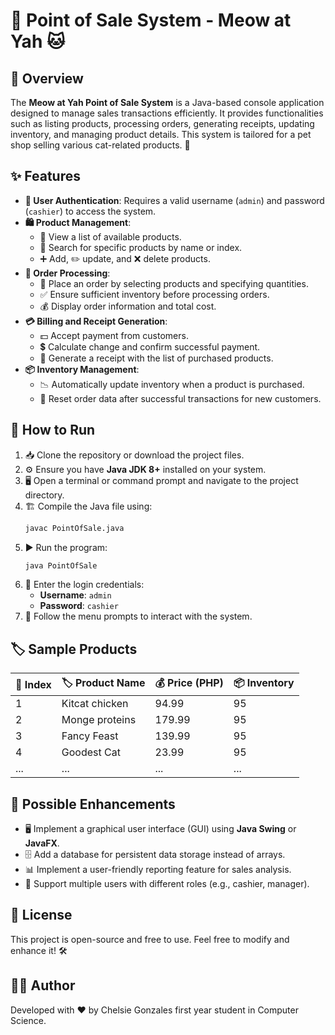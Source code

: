 # 🛒 Point of Sale System - Meow at Yah 🐱

## 📌 Overview
The **Meow at Yah Point of Sale System** is a Java-based console application designed to manage sales transactions efficiently. It provides functionalities such as listing products, processing orders, generating receipts, updating inventory, and managing product details. This system is tailored for a pet shop selling various cat-related products. 🐾

## ✨ Features
- **🔑 User Authentication**: Requires a valid username (`admin`) and password (`cashier`) to access the system.
- **🛍️ Product Management**:
  - 📜 View a list of available products.
  - 🔎 Search for specific products by name or index.
  - ➕ Add, ✏️ update, and ❌ delete products.
- **📝 Order Processing**:
  - 🛒 Place an order by selecting products and specifying quantities.
  - ✅ Ensure sufficient inventory before processing orders.
  - 💰 Display order information and total cost.
- **💳 Billing and Receipt Generation**:
  - 💵 Accept payment from customers.
  - 💲 Calculate change and confirm successful payment.
  - 🧾 Generate a receipt with the list of purchased products.
- **📦 Inventory Management**:
  - 📉 Automatically update inventory when a product is purchased.
  - 🔄 Reset order data after successful transactions for new customers.

## 🚀 How to Run
1. 📥 Clone the repository or download the project files.
2. ⚙️ Ensure you have **Java JDK 8+** installed on your system.
3. 🖥️ Open a terminal or command prompt and navigate to the project directory.
4. 🏗️ Compile the Java file using:
   ```sh
   javac PointOfSale.java
   ```
5. ▶️ Run the program:
   ```sh
   java PointOfSale
   ```
6. 🔑 Enter the login credentials:
   - **Username**: `admin`
   - **Password**: `cashier`
7. 📌 Follow the menu prompts to interact with the system.

## 🏷️ Sample Products
| 🔢 Index | 🏷️ Product Name     | 💰 Price (PHP) | 📦 Inventory |
|-------|-----------------|-------------|-----------|
| 1     | Kitcat chicken  | 94.99       | 95        |
| 2     | Monge proteins  | 179.99      | 95        |
| 3     | Fancy Feast     | 139.99      | 95        |
| 4     | Goodest Cat     | 23.99       | 95        |
| ...   | ...             | ...         | ...       |

## 🔧 Possible Enhancements
- 🖥️ Implement a graphical user interface (GUI) using **Java Swing** or **JavaFX**.
- 🗄️ Add a database for persistent data storage instead of arrays.
- 📊 Implement a user-friendly reporting feature for sales analysis.
- 👥 Support multiple users with different roles (e.g., cashier, manager).

## 📜 License
This project is open-source and free to use. Feel free to modify and enhance it! 🛠️

## 👨‍💻 Author
Developed with ❤️ by Chelsie Gonzales first year student in Computer Science.

